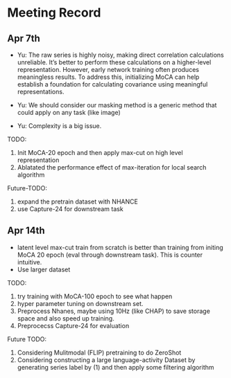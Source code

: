 # Meeting Record

## Apr 7th 

- Yu: The raw series is highly noisy, making direct correlation calculations unreliable. It’s better to perform these calculations on a higher-level representation. However, early network training often produces meaningless results. To address this, initializing MoCA can help establish a foundation for calculating covariance using meaningful representations.

- Yu: We should consider our masking method is a generic method that could apply on any task (like image)

- Yu: Complexity is a big issue.

TODO:

1. Init MoCA-20 epoch and then apply max-cut on high level representation
2. Ablatated the performance effect of max-iteration for local search algorithm

Future-TODO:
1. expand the pretrain dataset with NHANCE
2. use Capture-24 for downstream task

## Apr 14th
- latent level max-cut train from scratch is better than training from initing MoCA 20 epoch (eval through downstream task). This is counter intuitive.
- Use larger dataset

TODO:

1. try training with MoCA-100 epoch to see what happen
2. hyper parameter tuning on downstream set.
3. Preprocess Nhanes, maybe using 10Hz (like CHAP) to save storage space and also speed up training.
4. Preprocecss Capture-24 for evaluation

Future TODO:

1. Considering Mulitmodal (FLIP) pretraining to do ZeroShot
2. Considering constructing a large language-activity Dataset by generating series label by (1) and then apply some filtering algorithm
